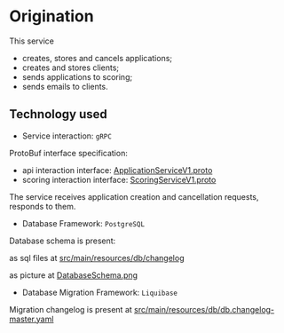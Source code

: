 # Origination

This service

- creates, stores and cancels applications;
- creates and stores clients;
- sends applications to scoring;
- sends emails to clients.

## Technology used

- Service interaction: `gRPC`

ProtoBuf interface specification:

- api interaction interface:
  [ApplicationServiceV1.proto](../src/main/proto/api/ApplicationServiceV1.proto)
- scoring interaction interface:
  [ScoringServiceV1.proto](../src/main/proto/scoring/ScoringServiceV1.proto)

The service receives application creation and cancellation requests, responds to them.

- Database Framework: `PostgreSQL`

Database schema is present:

as sql files at [src/main/resources/db/changelog](../src/main/resources/db/changelog)

as picture at [DatabaseSchema.png](DatabaseSchema.png)

- Database Migration Framework: `Liquibase`

Migration changelog is present at
[src/main/resources/db/db.changelog-master.yaml](../src/main/resources/db/db.changelog-master.yaml)